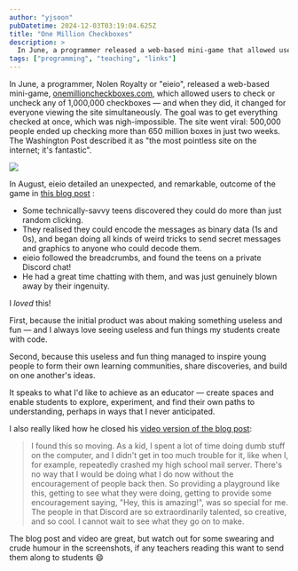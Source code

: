 ```yaml
---
author: "yjsoon"
pubDatetime: 2024-12-03T03:19:04.625Z
title: "One Million Checkboxes"
description: >
  In June, a programmer released a web-based mini-game that allowed users to check or uncheck any of 1,000,000 checkboxes — and when they did, it changed for everyone viewing the site simultaneously.
tags: ["programming", "teaching", "links"]
---
```


In June, a programmer, Nolen Royalty or "eieio", released a web-based mini-game, [onemillioncheckboxes.com](http://onemillioncheckboxes.com/), which allowed users to check or uncheck any of 1,000,000 checkboxes — and when they did, it changed for everyone viewing the site simultaneously. The goal was to get everything checked at once, which was nigh-impossible. The site went viral: 500,000 people ended up checking more than 650 million boxes in just two weeks. The Washington Post described it as "the most pointless site on the internet; it's fantastic".

[![](/images/2025/08/image.png)](/images/2025/08/image.png)

In August, eieio detailed an unexpected, and remarkable, outcome of the game in [this blog post](https://eieio.games/blog/the-secret-inside-one-million-checkboxes/) :

*   Some technically-savvy teens discovered they could do more than just random clicking.
*   They realised they could encode the messages as binary data (1s and 0s), and began doing all kinds of weird tricks to send secret messages and graphics to anyone who could decode them.
*   eieio followed the breadcrumbs, and found the teens on a private Discord chat!
*   He had a great time chatting with them, and was just genuinely blown away by their ingenuity.

I _loved_ this!

First, because the initial product was about making something useless and fun — and I always love seeing useless and fun things my students create with code.

Second, because this useless and fun thing managed to inspire young people to form their own learning communities, share discoveries, and build on one another's ideas.

It speaks to what I'd like to achieve as an educator — create spaces and enable students to explore, experiment, and find their own paths to understanding, perhaps in ways that I never anticipated.  
  
I also really liked how he closed his [video version of the blog post](https://www.youtube.com/watch?v=OI4DbECnp8A):

> I found this so moving. As a kid, I spent a lot of time doing dumb stuff on the computer, and I didn't get in too much trouble for it, like when I, for example, repeatedly crashed my high school mail server. There's no way that I would be doing what I do now without the encouragement of people back then. So providing a playground like this, getting to see what they were doing, getting to provide some encouragement saying, "Hey, this is amazing!", was so special for me. The people in that Discord are so extraordinarily talented, so creative, and so cool. I cannot wait to see what they go on to make.

The blog post and video are great, but watch out for some swearing and crude humour in the screenshots, if any teachers reading this want to send them along to students 😄
